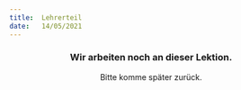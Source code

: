 ```yaml
---
title:  Lehrerteil
date:   14/05/2021
---
```


### <center>Wir arbeiten noch an dieser Lektion.</center>
<center>Bitte komme später zurück.</center>